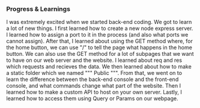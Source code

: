 ### Progress & Learnings ###

I was extremely excited when we started back-end coding. We got to learn a lot of new things.
I first learned how to create a new node express server.
I learned how to assign a port to it in the process (and also what ports we cannot assign).
After that, I learned about using the GET method where, for the home button, we can use "/" to tell the page what happens in the home button.
We can also use the GET method for a lot of subpages that we want to have on our web server and the website.
I learned about req and res which requests and recieves the data.
We then learned about how to make a static folder which we named """ Public """.
From that, we went on to learn the difference between the back-end console and the front-end console, and what commands change what part of the website.
Then I learned how to make a custom API to host on your own server.
Lastly, I learned how to access them using Query or Params on our webpage.
